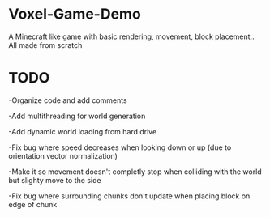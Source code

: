 # Voxel-Game-Demo
 A Minecraft like game with basic rendering, movement, block placement.. All made from scratch
# TODO
 -Organize code and add comments
 
 
 -Add multithreading for world generation
 
 
 -Add dynamic world loading from hard drive
 
 
 -Fix bug where speed decreases when looking down or up (due to orientation vector normalization)
 
 
 -Make it so movement doesn't completly stop when colliding with the world but slighty move to the side
 
 
 -Fix bug where surrounding chunks don't update when placing block on edge of chunk
